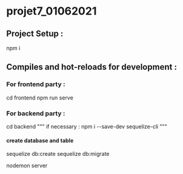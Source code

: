 # projet7_01062021

## Project Setup :

npm i

## Compiles and hot-reloads for development :

### For frontend party :

cd frontend
npm run serve

### For backend party :

cd backend
"""
if necessary :
npm i --save-dev sequelize-cli
"""

#### create database and table

sequelize db:create
sequelize db:migrate

nodemon server
